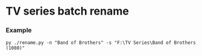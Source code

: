 # TV series batch rename

### Example

```
py ./rename.py -n "Band of Brothers" -s "F:\TV Series\Band of Brothers (1080)"
```